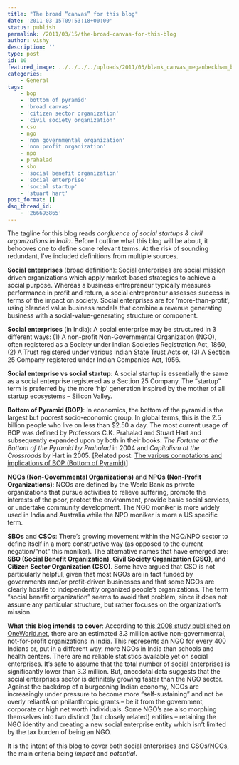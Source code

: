 ```yaml
---
title: "The broad “canvas” for this blog"
date: '2011-03-15T09:53:18+00:00'
status: publish
permalink: /2011/03/15/the-broad-canvas-for-this-blog
author: vishy
description: ''
type: post
id: 10
featured_image: ../../../../uploads/2011/03/blank_canvas_meganbeckham_blogspot.jpeg
categories:
    - General
tags:
    - bop
    - 'bottom of pyramid'
    - 'broad canvas'
    - 'citizen sector organization'
    - 'civil society organization'
    - cso
    - ngo
    - 'non governmental organization'
    - 'non profit organization'
    - npo
    - prahalad
    - sbo
    - 'social benefit organization'
    - 'social enterprise'
    - 'social startup'
    - 'stuart hart'
post_format: []
dsq_thread_id:
    - '266693865'
---
```

The tagline for this blog reads *confluence of social startups &amp; civil organizations in India*. Before I outline what this blog will be about, it behooves one to define some relevant terms. At the risk of sounding redundant, I’ve included definitions from multiple sources.

**Social enterprises** (broad definition): Social enterprises are social mission driven organizations which apply market-based strategies to achieve a social purpose. Whereas a business entrepreneur typically measures performance in profit and return, a social entrepreneur assesses success in terms of the impact on society. Social enterprises are for ‘more-than-profit’, using blended value business models that combine a revenue generating business with a social-value-generating structure or component.

**Social enterprises** (in India): A social enterprise may be structured in 3 different ways: (1) A non-profit Non-Governmental Organization (NGO), often registered as a Society under Indian Societies Registration Act, 1860, (2) A Trust registered under various Indian State Trust Acts or, (3) A Section 25 Company registered under Indian Companies Act, 1956.

**Social enterprise vs social startup**: A social startup is essentially the same as a social enterprise registered as a Section 25 Company. The “startup” term is preferred by the more ‘hip’ generation inspired by the mother of all startup ecosystems – Silicon Valley.

**Bottom of Pyramid (BOP)**: In economics, the bottom of the pyramid is the largest but poorest socio-economic group. In global terms, this is the 2.5 billion people who live on less than $2.50 a day. The most current usage of BOP was defined by Professors C.K. Prahalad and Stuart Hart and subsequently expanded upon by both in their books: *The Fortune at the Bottom of the Pyramid by Prahalad* in 2004 and *Capitalism at the Crossroads* by Hart in 2005. \[Related post: [The various connotations and implications of BOP (Bottom of Pyramid)](http://www.techsangam.com/2011/03/31/the-various-connotations-and-implications-of-bop-bottom-of-pyramid/)\]

**NGOs (Non-Governmental Organizations)** and **NPOs (Non-Profit Organizations)**: NGOs are defined by the World Bank as private organizations that pursue activities to relieve suffering, promote the interests of the poor, protect the environment, provide basic social services, or undertake community development. The NGO moniker is more widely used in India and Australia while the NPO moniker is more a US specific term.

**SBOs** and **CSOs**: There’s growing movement within the NGO/NPO sector to define itself in a more constructive way (as opposed to the current negation/”not” this moniker). The alternative names that have emerged are: **SBO (Social Benefit Organization)**, **Civil Society Organization (CSO)**, and **Citizen Sector Organization (CSO)**. Some have argued that CSO is not particularly helpful, given that most NGOs are in fact funded by governments and/or profit-driven businesses and that some NGOs are clearly hostile to independently organized people’s organizations. The term “social benefit organization” seems to avoid that problem, since it does not assume any particular structure, but rather focuses on the organization’s mission.

**What this blog intends to cover**: According to [this 2008 study published on OneWorld.net](http://southasia.oneworld.net/todaysheadlines/india-more-ngos-than-schools-and-health-centres), there are an estimated 3.3 million active non-governmental, not-for-profit organizations in India. This represents an NGO for every 400 Indians or, put in a different way, more NGOs in India than schools and health centers. There are no reliable statistics available yet on social enterprises. It’s safe to assume that the total number of social enterprises is significantly lower than 3.3 million. But, anecdotal data suggests that the social enterprises sector is definitely growing faster than the NGO sector. Against the backdrop of a burgeoning Indian economy, NGOs are increasingly under pressure to become more “self-sustaining” and not be overly reliantÂ on philanthropic grants – be it from the government, corporate or high net worth individuals. Some NGO’s are also morphing themselves into two distinct (but closely related) entities – retaining the NGO identity and creating a new social enterprise entity which isn’t limited by the tax burden of being an NGO.

It is the intent of this blog to cover both social enterprises and CSOs/NGOs, the main criteria being *impact* and *potential*.